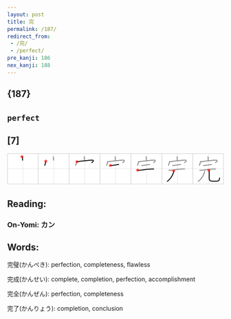 ```yaml
---
layout: post
title: 完
permalink: /187/
redirect_from:
 - /完/
 - /perfect/
pre_kanji: 186
nex_kanji: 188
---
```


## {187}

## `perfect`

## [7]

<div class="stroke"><img src="../images/E5AE8C.png" /></div>

## Reading:

### On-Yomi: カン

## Words:

完璧(かんぺき): perfection, completeness, flawless

完成(かんせい): complete, completion, perfection, accomplishment

完全(かんぜん): perfection, completeness

完了(かんりょう): completion, conclusion
